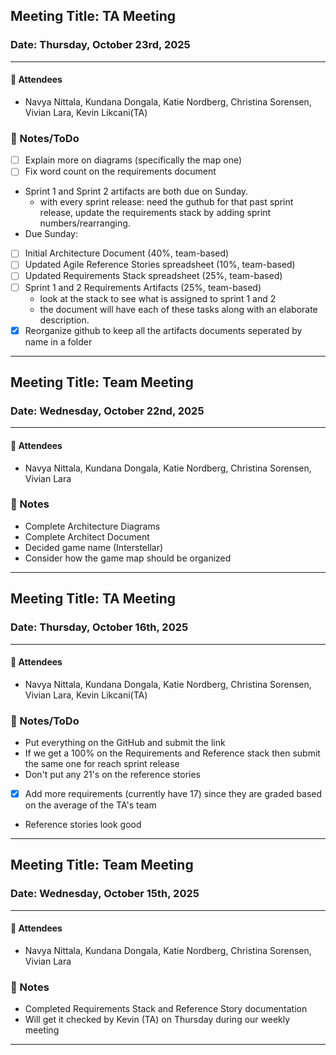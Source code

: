 ## **Meeting Title:** TA Meeting
### **Date:** Thursday, October 23rd, 2025
---
#### 👥 Attendees

- Navya Nittala, Kundana Dongala, Katie Nordberg, Christina Sorensen, Vivian Lara, Kevin Likcani(TA)

### 📒 Notes/ToDo
- [ ] Explain more on diagrams (specifically the map one)
- [ ] Fix word count on the requirements document
- Sprint 1 and Sprint 2 artifacts are both due on Sunday.
  - with every sprint release: need the guthub for that past sprint release, update the requirements stack by adding sprint numbers/rearranging.
-  Due Sunday:
  - [ ] Initial Architecture Document (40%, team-based)
  - [ ] Updated Agile Reference Stories spreadsheet (10%, team-based)
  - [ ] Updated Requirements Stack spreadsheet (25%, team-based)
  - [ ] Sprint 1 and 2 Requirements Artifacts (25%, team-based)
    - look at the stack to see what is assigned to sprint 1 and 2
    - the document will have each of these tasks along with an elaborate description.
- [X] Reorganize github to keep all the artifacts documents seperated by name in a folder
  
---
## **Meeting Title:** Team Meeting
### **Date:** Wednesday, October 22nd, 2025
---
#### 👥 Attendees

- Navya Nittala, Kundana Dongala, Katie Nordberg, Christina Sorensen, Vivian Lara

### 📒 Notes
- Complete Architecture Diagrams
- Complete Architect Document
- Decided game name (Interstellar)
- Consider how the game map should be organized 

---
## **Meeting Title:** TA Meeting
### **Date:** Thursday, October 16th, 2025
---
#### 👥 Attendees

- Navya Nittala, Kundana Dongala, Katie Nordberg, Christina Sorensen, Vivian Lara, Kevin Likcani(TA)

### 📒 Notes/ToDo
- Put everything on the GitHub and submit the link
- If we get a 100% on the Requirements and Reference stack then submit the same one for reach sprint release
- Don't put any 21's on the reference stories
- [X] Add more requirements (currently have 17) since they are graded based on the average of the TA's team
- Reference stories look good
  
---

## **Meeting Title:** Team Meeting
### **Date:** Wednesday, October 15th, 2025
---
#### 👥 Attendees

- Navya Nittala, Kundana Dongala, Katie Nordberg, Christina Sorensen, Vivian Lara

### 📒 Notes
- Completed Requirements Stack and Reference Story documentation
- Will get it checked by Kevin (TA) on Thursday during our weekly meeting
  
---
